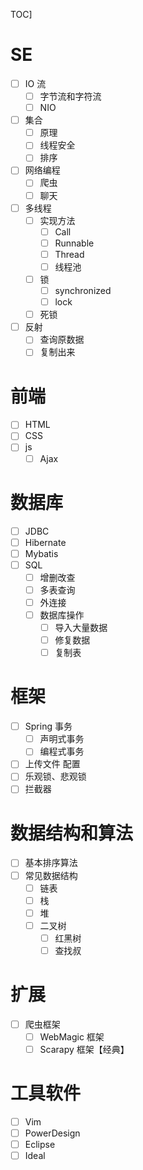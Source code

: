 TOC]


# SE
- [ ] IO 流
  - [ ] 字节流和字符流
  - [ ] NIO
- [ ] 集合
  - [ ] 原理
  - [ ] 线程安全
  - [ ] 排序
- [ ] 网络编程
  - [ ] 爬虫
  - [ ] 聊天
- [ ] 多线程
  - [ ] 实现方法
    - [ ] Call
    - [ ] Runnable
    - [ ] Thread
    - [ ] 线程池
  - [ ] 锁
    - [ ] synchronized
    - [ ] lock
  - [ ] 死锁

- [ ] 反射
  - [ ] 查询原数据
  - [ ] 复制出来

# 前端
- [ ] HTML
- [ ] CSS
- [ ] js
  - [ ] Ajax

# 数据库
- [ ] JDBC
- [ ] Hibernate
- [ ] Mybatis
- [ ] SQL
  - [ ] 增删改查
  - [ ] 多表查询
  - [ ] 外连接
  - [ ] 数据库操作
    - [ ] 导入大量数据
    - [ ] 修复数据
    - [ ] 复制表

# 框架
- [ ] Spring 事务
  - [ ] 声明式事务
  - [ ] 编程式事务
- [ ] 上传文件 配置
- [ ] 乐观锁、悲观锁
- [ ] 拦截器

# 数据结构和算法
- [ ] 基本排序算法
- [ ] 常见数据结构
  - [ ] 链表
  - [ ] 栈
  - [ ] 堆
  - [ ] 二叉树
    - [ ] 红黑树
    - [ ] 查找叔

# 扩展
- [ ] 爬虫框架
  - [ ] WebMagic 框架
  - [ ] Scarapy 框架【经典】

# 工具软件
- [ ] Vim
- [ ] PowerDesign
- [ ] Eclipse
- [ ] Ideal
